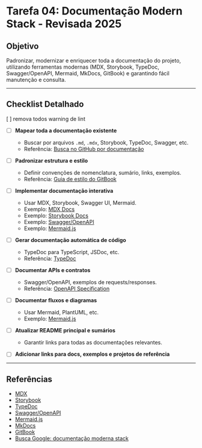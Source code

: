 # Tarefa 04: Documentação Modern Stack - Revisada 2025

## Objetivo
Padronizar, modernizar e enriquecer toda a documentação do projeto, utilizando ferramentas modernas (MDX, Storybook, TypeDoc, Swagger/OpenAPI, Mermaid, MkDocs, GitBook) e garantindo fácil manutenção e consulta.

---

## Checklist Detalhado
 [ ] remova todos warning de lint
- [ ] **Mapear toda a documentação existente**
  - Buscar por arquivos `.md`, `.mdx`, Storybook, TypeDoc, Swagger, etc.
  - Referência: [Busca no GitHub por documentação](https://github.com/search?q=mdx+storybook+typedoc+swagger)

- [ ] **Padronizar estrutura e estilo**
  - Definir convenções de nomenclatura, sumário, links, exemplos.
  - Referência: [Guia de estilo do GitBook](https://docs.gitbook.com/pt/guides/style-guide)

- [ ] **Implementar documentação interativa**
  - Usar MDX, Storybook, Swagger UI, Mermaid.
  - Exemplo: [MDX Docs](https://mdxjs.com/docs/)
  - Exemplo: [Storybook Docs](https://storybook.js.org/docs/react/get-started/introduction)
  - Exemplo: [Swagger/OpenAPI](https://swagger.io/docs/)
  - Exemplo: [Mermaid.js](https://mermaid.js.org/)

- [ ] **Gerar documentação automática de código**
  - TypeDoc para TypeScript, JSDoc, etc.
  - Referência: [TypeDoc](https://typedoc.org/)

- [ ] **Documentar APIs e contratos**
  - Swagger/OpenAPI, exemplos de requests/responses.
  - Referência: [OpenAPI Specification](https://swagger.io/specification/)

- [ ] **Documentar fluxos e diagramas**
  - Usar Mermaid, PlantUML, etc.
  - Exemplo: [Mermaid.js](https://mermaid.js.org/)

- [ ] **Atualizar README principal e sumários**
  - Garantir links para todas as documentações relevantes.

- [ ] **Adicionar links para docs, exemplos e projetos de referência**

---

## Referências
- [MDX](https://mdxjs.com/)
- [Storybook](https://storybook.js.org/)
- [TypeDoc](https://typedoc.org/)
- [Swagger/OpenAPI](https://swagger.io/)
- [Mermaid.js](https://mermaid.js.org/)
- [MkDocs](https://www.mkdocs.org/)
- [GitBook](https://www.gitbook.com/)
- [Busca Google: documentação moderna stack](https://www.google.com/search?q=documenta%C3%A7%C3%A3o+moderna+stack)
